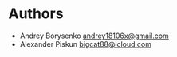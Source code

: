 <!--
  - SPDX-FileCopyrightText: 2023 Nextcloud GmbH and Nextcloud contributors
  - SPDX-License-Identifier: AGPL-3.0-only
-->

# Authors

- Andrey Borysenko <andrey18106x@gmail.com>
- Alexander Piskun <bigcat88@icloud.com>
